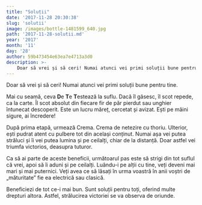 ```yaml
---
title: "Soluții"
date: '2017-11-28 20:30:38'
slug: 'solutii'
image: /images/bottle-1481599_640.jpg
path: '2017-11-28-solutii.md'
year: '2017'
month: '11'
day: '28'
author: 59b473454e63ea7e4713a3d0
description: >-
    Doar să vrei și să ceri! Numai atunci vei primi soluții bune pentru tine.Mai cu seamă, ceva De Te Testează la suflu. Dacă îl găsesc, îl scot repede, ca la carte. Îl scot absolut din fiecare fir de pă
---
```

<div class="kg-card-markdown"><p>Doar să vrei și să ceri! Numai atunci vei primi soluții bune pentru tine.</p>
<p>Mai cu seamă, ceva <strong>D</strong>e <strong>T</strong>e <strong>T</strong>estează la suflu. Dacă îl găsesc, îl scot repede, ca la carte. Îl scot absolut din fiecare fir de păr pierdut sau unghier întunecat descoperit. Este un lucru măreț, cercetat și avizat. Ești pe mâini sigure, ai încredere!</p>
<p>După prima etapă, urmează Crema. Crema de netezire cu thoriu. Ulterior, ești pudrat atent cu pulbere tot din același conținut. Numai așa vei putea străluci și îi vei putea lumina și pe ceilalți, chiar de la distanță. Doar astfel vei triumfa victorios, deasupra tuturor.</p>
<p>Ca să ai parte de aceste beneficii, următoarul pas este să strigi din tot suflul că vrei, apoi să îi aduni și pe ceilalți. Luându-i pe alții cu tine, veți deveni mai mari și mai puternici. Veți avea ce să lăsați în urma voastră în anii voștri de „măturitate” fie ea electrică sau clasică.</p>
<p>Beneficiezi de tot ce-i mai bun. Sunt soluții pentru toți, oferind multe drepturi altora. Astfel, strălucirea victoriei se va observa de oriunde.</p>
</div>
    